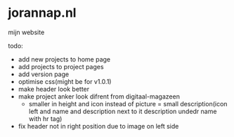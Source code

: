 # jorannap.nl
mijn website

todo:
- add new projects to home page
- add projects to project pages
- add version page
- optimise css(might be for v1.0.1)
- make header look better
- make project anker look difrent from digitaal-magazeen
    - smaller in height and icon instead of picture = small description(icon left and name and description next to it description undedr name with hr tag)
- fix header not in right position due to image on left side
